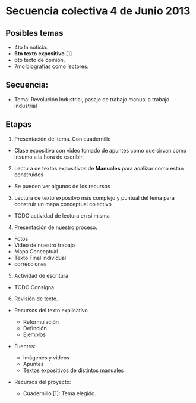 # Secuencia colectiva 4 de Junio 2013

## Posibles temas
+ 4to la noticia.
+ **5to texto expositivo**.[1]
+ 6to texto de opinión.
+ 7mo biografías como lectores.

## Secuencia:
+ Tema: Revolución Industrial, pasaje de trabajo manual a trabajo industrial

## Etapas
1. Presentación del tema. Con cuadernillo
  - Clase expositiva con video tomado de apuntes como que sirvan como insumo a la hora de escribir.
2. Lectura de textos expositivos de **Manuales** para analizar como están construidos
  - Se pueden ver algunos de los recursos
3. Lectura de texto expositvo más complejo y puntual del tema para construir un mapa conceptual colectivo
  - TODO actividad de lectura en si misma
4. Presentación de nuestro proceso.
  - Fotos
  - Video de nuestro trabajo
  - Mapa Conceptual
  - Texto Final individual
  - correcciones
5. Actividad de escritura
  - TODO Consigna
6. Revisión de texto.

+ Recursos del texto explicativo
  - Reformulación
  - Definción
  - Ejemplos

+ Fuentes: 
  - Imágenes y videos
  - Apuntes
  - Textos expositivos de distintos manuales
+ Recursos del proyecto:
  - Cuadernillo
[1]: Tema elegido.	
